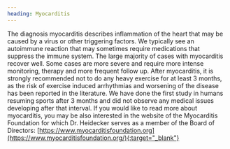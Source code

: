 ```yaml
---
heading: Myocarditis
---
```


The diagnosis myocarditis describes inflammation of the heart that may be caused by a virus or other triggering factors.
We typically see an autoimmune reaction that may sometimes require medications that suppress the immune system.
The large majority of cases with myocarditis recover well.
Some cases are more severe and require more intense monitoring, therapy and more frequent follow up.
After myocarditis, it is strongly recommended not to do any heavy exercise for at least 3 months, as the risk of 
exercise induced arrhythmias and worsening of the disease has been reported in the literature.  We have done the 
first study in humans resuming sports after 3 months and did not observe any medical issues developing after that 
interval.
If you would like to read more about myocarditis, you may be also interested in the website of the Myocarditis 
Foundation for which Dr. Heidecker serves as a member of the Board of Directors: 
[https://www.myocarditisfoundation.org](https://www.myocarditisfoundation.org/){:target="_blank"}
